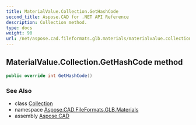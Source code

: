 ```yaml
---
title: MaterialValue.Collection.GetHashCode
second_title: Aspose.CAD for .NET API Reference
description: Collection method. 
type: docs
weight: 90
url: /net/aspose.cad.fileformats.glb.materials/materialvalue.collection/gethashcode/
---
```

## MaterialValue.Collection.GetHashCode method

```csharp
public override int GetHashCode()
```

### See Also

* class [Collection](../)
* namespace [Aspose.CAD.FileFormats.GLB.Materials](../../materialvalue.collection/)
* assembly [Aspose.CAD](../../../)


